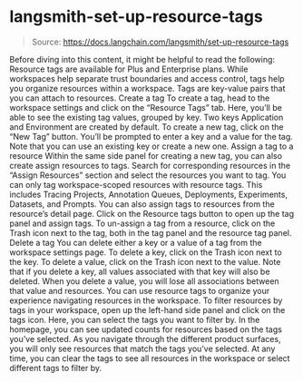 # langsmith-set-up-resource-tags

> Source: https://docs.langchain.com/langsmith/set-up-resource-tags

Before diving into this content, it might be helpful to read the following:
Resource tags are available for Plus and Enterprise plans.
While workspaces help separate trust boundaries and access control, tags help you organize resources within a workspace. Tags are key-value pairs that you can attach to resources.
Create a tag
To create a tag, head to the workspace settings and click on the “Resource Tags” tab. Here, you’ll be able to see the existing tag values, grouped by key. Two keys Application
and Environment
are created by default.
To create a new tag, click on the “New Tag” button. You’ll be prompted to enter a key and a value for the tag. Note that you can use an existing key or create a new one.
Assign a tag to a resource
Within the same side panel for creating a new tag, you can also create assign resources to tags. Search for corresponding resources in the “Assign Resources” section and select the resources you want to tag.
You can only tag workspace-scoped resources with resource tags. This includes Tracing Projects, Annotation Queues, Deployments, Experiments, Datasets, and Prompts.
You can also assign tags to resources from the resource’s detail page. Click on the Resource tags button to open up the tag panel and assign tags.
To un-assign a tag from a resource, click on the Trash icon next to the tag, both in the tag panel and the resource tag panel.
Delete a tag
You can delete either a key or a value of a tag from the workspace settings page. To delete a key, click on the Trash icon next to the key. To delete a value, click on the Trash icon next to the value.
Note that if you delete a key, all values associated with that key will also be deleted. When you delete a value, you will lose all associations between that value and resources.
You can use resource tags to organize your experience navigating resources in the workspace.
To filter resources by tags in your workspace, open up the left-hand side panel and click on the tags icon. Here, you can select the tags you want to filter by.
In the homepage, you can see updated counts for resources based on the tags you’ve selected.
As you navigate through the different product surfaces, you will only see resources that match the tags you’ve selected. At any time, you can clear the tags to see all resources in the workspace or select different tags to filter by.